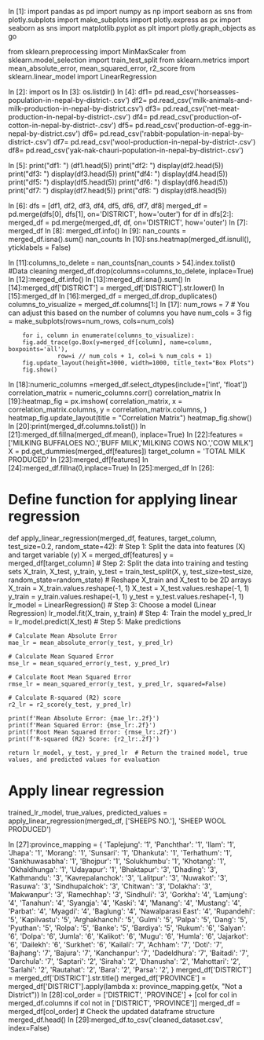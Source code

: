 In [1]:
import pandas as pd
import numpy as np
import seaborn as sns
from plotly.subplots import make_subplots
import plotly.express as px
import seaborn as sns
import matplotlib.pyplot as plt
import plotly.graph_objects as go

from sklearn.preprocessing import MinMaxScaler
from sklearn.model_selection import train_test_split
from sklearn.metrics import mean_absolute_error, mean_squared_error, r2_score
from sklearn.linear_model import LinearRegression

In [2]: import os
In [3]: os.listdir()
In [4]: df1= pd.read_csv('horseasses-population-in-nepal-by-district-.csv')
        df2= pd.read_csv('milk-animals-and-milk-production-in-nepal-by-district.csv')
        df3= pd.read_csv('net-meat-production-in-nepal-by-district-.csv')
        df4= pd.read_csv('production-of-cotton-in-nepal-by-district-.csv')
        df5= pd.read_csv('production-of-egg-in-nepal-by-district.csv')
        df6= pd.read_csv('rabbit-population-in-nepal-by-district-.csv')
        df7= pd.read_csv('wool-production-in-nepal-by-district-.csv')
        df8= pd.read_csv('yak-nak-chauri-population-in-nepal-by-district-.csv')

In [5]: print("df1: ")
        (df1.head(5))
        print("df2: ")
        display(df2.head(5))
        print("df3: ")
        display(df3.head(5))
        print("df4: ")
        display(df4.head(5))
        print("df5: ")
        display(df5.head(5))
        print("df6: ")
        display(df6.head(5))
        print("df7: ")
        display(df7.head(5))
        print("df8: ")
        display(df8.head(5))

In [6]: dfs = [df1, df2, df3, df4, df5, df6, df7, df8]
        merged_df = pd.merge(dfs[0], dfs[1], on='DISTRICT', how='outer')
        for df in dfs[2:]:
        merged_df = pd.merge(merged_df, df, on='DISTRICT', how='outer')
In [7]: merged_df
In [8]: merged_df.info()
In [9]: nan_counts = merged_df.isna().sum()
        nan_counts
In [10]:sns.heatmap(merged_df.isnull(), yticklabels = False)

In [11]:columns_to_delete = nan_counts[nan_counts > 54].index.tolist() #Data cleaning
        merged_df.drop(columns=columns_to_delete, inplace=True)
In [12]:merged_df.info()
In [13]:merged_df.isna().sum()
In [14]:merged_df['DISTRICT'] = merged_df['DISTRICT'].str.lower()
In [15]:merged_df
In [16]:merged_df = merged_df.drop_duplicates()
        columns_to_visualize = merged_df.columns[1:]
In [17]: num_rows = 7  # You can adjust this based on the number of columns you have
        num_cols = 3
        fig = make_subplots(rows=num_rows, cols=num_cols)

        for i, column in enumerate(columns_to_visualize):
        fig.add_trace(go.Box(y=merged_df[column], name=column, boxpoints='all'),
                  row=i // num_cols + 1, col=i % num_cols + 1)
        fig.update_layout(height=3000, width=1000, title_text="Box Plots")
        fig.show()
In [18]:numeric_columns =merged_df.select_dtypes(include=['int', 'float'])
        correlation_matrix = numeric_columns.corr()
        correlation_matrix
In [19]:heatmap_fig = px.imshow(
            correlation_matrix,
            x = correlation_matrix.columns,
            y = correlation_matrix.columns,
            )
        heatmap_fig.update_layout(title = "Correlation Matrix")
        heatmap_fig.show()
In [20]:print(merged_df.columns.tolist())
In [21]:merged_df.fillna(merged_df.mean(), inplace=True)
In [22]:features = ['MILKING  BUFFALOES NO.','BUFF MILK','MILKING  COWS NO.','COW MILK']
        X = pd.get_dummies(merged_df[features])
        target_column = 'TOTAL MILK PRODUCED'
In [23]:merged_df[features]
In [24]:merged_df.fillna(0,inplace=True)
In [25]:merged_df
In [26]:
# Define function for applying linear regression
def apply_linear_regression(merged_df, features, target_column, test_size=0.2, random_state=42):
    # Step 1: Split the data into features (X) and target variable (y)
    X = merged_df[features]
    y = merged_df[target_column]
    # Step 2: Split the data into training and testing sets
    X_train, X_test, y_train, y_test = train_test_split(X, y, test_size=test_size, random_state=random_state)
    # Reshape X_train and X_test to be 2D arrays
    X_train = X_train.values.reshape(-1, 1)
    X_test = X_test.values.reshape(-1, 1)
    y_train = y_train.values.reshape(-1, 1)
    y_test = y_test.values.reshape(-1, 1)
    lr_model = LinearRegression()  # Step 3: Choose a model (Linear Regression)
    lr_model.fit(X_train, y_train)  # Step 4: Train the model
    y_pred_lr = lr_model.predict(X_test) # Step 5: Make predictions


    # Calculate Mean Absolute Error
    mae_lr = mean_absolute_error(y_test, y_pred_lr)

    # Calculate Mean Squared Error
    mse_lr = mean_squared_error(y_test, y_pred_lr)

    # Calculate Root Mean Squared Error
    rmse_lr = mean_squared_error(y_test, y_pred_lr, squared=False)

    # Calculate R-squared (R2) score
    r2_lr = r2_score(y_test, y_pred_lr)

    print(f'Mean Absolute Error: {mae_lr:.2f}')
    print(f'Mean Squared Error: {mse_lr:.2f}')
    print(f'Root Mean Squared Error: {rmse_lr:.2f}')
    print(f'R-squared (R2) Score: {r2_lr:.2f}')

    return lr_model, y_test, y_pred_lr  # Return the trained model, true values, and predicted values for evaluation

# Apply linear regression
trained_lr_model, true_values, predicted_values = apply_linear_regression(merged_df, ['SHEEPS NO.'], 'SHEEP WOOL PRODUCED')

In [27]:province_mapping = {
    'Taplejung': '1',
    'Panchthar': '1',
    'Ilam': '1',
    'Jhapa': '1',
    'Morang': '1',
    'Sunsari': '1',
    'Dhankuta': '1',
    'Terhathum': '1',
    'Sankhuwasabha': '1',
    'Bhojpur': '1',
    'Solukhumbu': '1',
    'Khotang': '1',
    'Okhaldhunga': '1',
    'Udayapur': '1',
    'Bhaktapur': '3',
    'Dhading': '3',
    'Kathmandu': '3',
    'Kavrepalanchok': '3',
    'Lalitpur': '3',
    'Nuwakot': '3',
    'Rasuwa': '3',
    'Sindhupalchok': '3',
    'Chitwan': '3',
    'Dolakha': '3',
    'Makwanpur': '3',
    'Ramechhap': '3',
    'Sindhuli': '3',
    'Gorkha': '4',
    'Lamjung': '4',
    'Tanahun': '4',
    'Syangja': '4',
    'Kaski': '4',
    'Manang': '4',
    'Mustang': '4',
    'Parbat': '4',
    'Myagdi': '4',
    'Baglung': '4',
    'Nawalparasi East': '4',
    'Rupandehi': '5',
'Kapilvastu': '5',
    'Arghakhanchi': '5',
    'Gulmi': '5',
    'Palpa': '5',
    'Dang': '5',
    'Pyuthan': '5',
    'Rolpa': '5',
    'Banke': '5',
    'Bardiya': '5',
    'Rukum': '6',
    'Salyan': '6',
    'Dolpa': '6',
    'Jumla': '6',
    'Kalikot': '6',
    'Mugu': '6',
    'Humla': '6',
    'Jajarkot': '6',
    'Dailekh': '6',
    'Surkhet': '6',
    'Kailali': '7',
    'Achham': '7',
    'Doti': '7',
    'Bajhang': '7',
    'Bajura': '7',
    'Kanchanpur': '7',
    'Dadeldhura': '7',
    'Baitadi': '7',
    'Darchula': '7',
    'Saptari': '2',
    'Siraha': '2',
    'Dhanusha': '2',
    'Mahottari': '2',
    'Sarlahi': '2',
    'Rautahat': '2',
    'Bara': '2',
    'Parsa': '2',
}
merged_df['DISTRICT'] = merged_df['DISTRICT'].str.title()
merged_df['PROVINCE'] = merged_df['DISTRICT'].apply(lambda x: province_mapping.get(x, "Not a District"))
In [28]:col_order = ['DISTRICT', 'PROVINCE'] + [col for col in merged_df.columns if col not in ['DISTRICT', 'PROVINCE']]
        merged_df = merged_df[col_order]
        # Check the updated dataframe structure
        merged_df.head()
In [29]:merged_df.to_csv('cleaned_dataset.csv', index=False)

